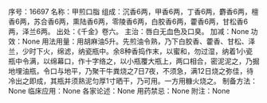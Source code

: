 序号：16697
名称：甲煎口脂
组成：沉香6两，甲香6两，丁香6两，麝香6两，檀香6两，苏合香6两，熏陆香6两，零陵香6两，白胶香6两，藿香6两，甘松香6两，泽兰6两。
出处：《千金》卷六。
主治：唇白无血色及口臭。
加减：None
功效：None
用法用量：用胡麻油5升。先煎油令熟，乃下白胶香、藿香、甘松、泽兰，少时下火，绵滤，纳瓷瓶中。余8种香捣作末，以蜜和，勿过湿，纳着1小瓷瓶中令满，以绵幕口，作十字络之，以小瓶覆大瓶上，两口相合，密泥泥之，乃掘地埋油瓶，令口与地平，乃聚干牛粪烧之7日7夜，不须急，满12日烧之弥佳，待冷出之即成，其瓶并须熟泥匀厚1寸晒干，乃可用。一方用糠火烧之。
制备方法：None
临床应用：None
各家论述：None
用药禁忌：None
附注：None

